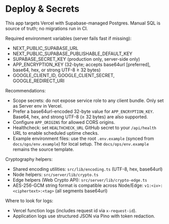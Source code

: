 # Deploy & Secrets

This app targets Vercel with Supabase-managed Postgres. Manual SQL is source of truth; no migrations run in CI.

Required environment variables (server fails fast if missing):

- NEXT_PUBLIC_SUPABASE_URL
- NEXT_PUBLIC_SUPABASE_PUBLISHABLE_DEFAULT_KEY
- SUPABASE_SECRET_KEY (production only, server-side only)
- APP_ENCRYPTION_KEY (32-byte; accepts base64url [preferred], base64, hex, or strong UTF-8 ≥ 32 bytes)
- GOOGLE_CLIENT_ID, GOOGLE_CLIENT_SECRET, GOOGLE_REDIRECT_URI

Recommendations:

- Scope secrets: do not expose service role to any client bundle. Only set as Server env in Vercel.
- Prefer a base64url-encoded 32-byte value for `APP_ENCRYPTION_KEY`. Base64, hex, and strong UTF-8 (≥ 32 bytes) are also supported.
- Configure `APP_ORIGINS` for allowed CORS origins.
- Healthcheck: set `HEALTHCHECK_URL` GitHub secret to your `/api/health` URL to enable scheduled uptime checks.
- Example environment files: use the root `.env.example` (synced from `docs/ops/env.example`) for local setup. The `docs/ops/env.example` remains the source template.

Cryptography helpers:

- Shared encoding utilities: `src/lib/encoding.ts` (UTF-8, hex, base64url)
- Node helpers: `src/server/lib/crypto.ts`
- Edge helpers (Web Crypto API): `src/server/lib/crypto-edge.ts`
- AES-256-GCM string format is compatible across Node/Edge: `v1:<iv>:<ciphertext>:<tag>` (all segments base64url)

Where to look for logs:

- Vercel function logs (includes request id via `x-request-id`).
- Application logs use structured JSON via Pino with token redaction.
